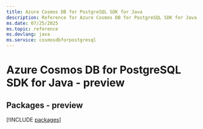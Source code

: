 ```yaml
---
title: Azure Cosmos DB for PostgreSQL SDK for Java
description: Reference for Azure Cosmos DB for PostgreSQL SDK for Java
ms.date: 07/25/2025
ms.topic: reference
ms.devlang: java
ms.service: cosmosdbforpostgresql
---
```

# Azure Cosmos DB for PostgreSQL SDK for Java - preview
## Packages - preview
[!INCLUDE [packages](cosmos-db-for-postgresql-index.md)]